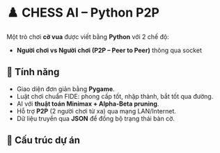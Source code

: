 # ♟️ CHESS AI – Python P2P  

Một trò chơi **cờ vua** được viết bằng **Python** với 2 chế độ:  
 
- **Người chơi vs Người chơi (P2P – Peer to Peer)** thông qua socket  

## 🚀 Tính năng
- Giao diện đơn giản bằng **Pygame**.  
- Luật chơi chuẩn FIDE: phong cấp tốt, nhập thành, bắt tốt qua đường.  
- AI với **thuật toán Minimax + Alpha-Beta pruning**.  
- Hỗ trợ **P2P** (2 người chơi từ xa) qua mạng LAN/Internet.  
- Dữ liệu truyền qua **JSON** để đồng bộ trạng thái bàn cờ.  

## 📂 Cấu trúc dự án
